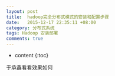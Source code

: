 ```yaml
---
layout: post
title:  hadoop完全分布式模式的安装和配置步骤
date:   2015-12-17 22:35:11 +08:00
category: 分布式系统
tags: Hadoop 安装部署
comments: true
---
```


* content
{:toc}

于承鑫看看效果如何